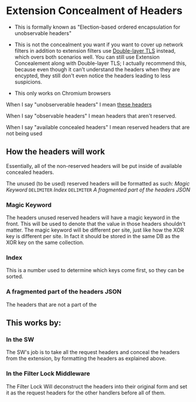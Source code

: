 # Extension Concealment of Headers

- This is formally known as "Election-based ordered encapsulation for unobservable headers"

- This is not the concealment you want if you want to cover up network filters in addition to extension filters use [Double-layer TLS](./Double-layer%20TLS.md) instead, which overs both scenarios well. You can still use Extension Concealement along with Double-layer TLS; I actually recommend this, because even though it can't understand the headers when they are encypted, they still don't even notice the headers leading to less suspicions.

- This only works on Chromium browsers

When I say "unobserverable headers" I mean [these headers](https://developer.chrome.com/docs/extensions/reference/api/webRequest#:~:text=are%20currently%20not%20provided%20to%20the%20onBeforeSendHeaders%20event&text=Authorization,Transfer%2DEncoding)

When I say "observable headers" I mean headers that aren't reserved.

When I say "available concealed headers" I mean reserved headers that are not being used

## How the headers will work

Essentially, all of the non-reserved headers will be put inside of available concealed headers.

The unused (to be used) reserved headers will be formatted as such: _Magic Keyword_ `DELIMITER` _Index_ `DELIMITER` _A fragmented part of the headers JSON_

### Magic Keyword

The headers unused reserved headers will have a magic keyword in the front. This will be used to denote that the value in those headers shouldn't matter. The magic keyword will be different per site, just like how the XOR key is different per site. In fact it should be stored in the same DB as the XOR key on the same collection.

### Index

This is a number used to determine which keys come first, so they can be sorted.

### A fragmented part of the headers JSON

The headers that are not a part of the

## This works by:

### In the SW

The SW's job is to take all the request headers and conceal the headers from the extension, by formatting the headers as explained above.

### In the Filter Lock Middleware

The Filter Lock Will deconstruct the headers into their original form and set it as the request headers for the other handlers before all of them.
